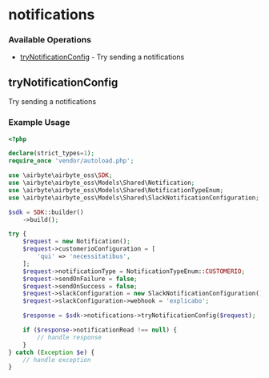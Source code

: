 # notifications

### Available Operations

* [tryNotificationConfig](#trynotificationconfig) - Try sending a notifications

## tryNotificationConfig

Try sending a notifications

### Example Usage

```php
<?php

declare(strict_types=1);
require_once 'vendor/autoload.php';

use \airbyte\airbyte_oss\SDK;
use \airbyte\airbyte_oss\Models\Shared\Notification;
use \airbyte\airbyte_oss\Models\Shared\NotificationTypeEnum;
use \airbyte\airbyte_oss\Models\Shared\SlackNotificationConfiguration;

$sdk = SDK::builder()
    ->build();

try {
    $request = new Notification();
    $request->customerioConfiguration = [
        'qui' => 'necessitatibus',
    ];
    $request->notificationType = NotificationTypeEnum::CUSTOMERIO;
    $request->sendOnFailure = false;
    $request->sendOnSuccess = false;
    $request->slackConfiguration = new SlackNotificationConfiguration();
    $request->slackConfiguration->webhook = 'explicabo';

    $response = $sdk->notifications->tryNotificationConfig($request);

    if ($response->notificationRead !== null) {
        // handle response
    }
} catch (Exception $e) {
    // handle exception
}
```
